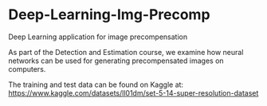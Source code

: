 # Deep-Learning-Img-Precomp
Deep Learning application for image precompensation

As part of the Detection and Estimation course, we examine how neural networks can be used for generating precompensated images on computers.

The training and test data can be found on Kaggle at: https://www.kaggle.com/datasets/ll01dm/set-5-14-super-resolution-dataset
